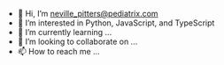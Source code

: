 - 👋 Hi, I’m neville_pitters@pediatrix.com
- 👀 I’m interested in Python, JavaScript, and TypeScript
- 🌱 I’m currently learning ...
- 💞️ I’m looking to collaborate on ...
- 📫 How to reach me ...

<!---
npitters/npitters is a ✨ special ✨ repository because its `README.md` (this file) appears on your GitHub profile.
You can click the Preview link to take a look at your changes.
--->
